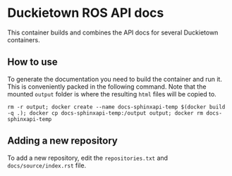 # Duckietown ROS API docs

This container builds and combines the API docs for several Duckietown containers.

## How to use
To generate the documentation you need to build the container and run it. This is conveniently packed in the following command. Note that the mounted `output` folder is where the resulting `html` files will be copied to.
```
rm -r output; docker create --name docs-sphinxapi-temp $(docker build -q .); docker cp docs-sphinxapi-temp:/output output; docker rm docs-sphinxapi-temp
```

## Adding a new repository
To add a new repository, edit the `repositories.txt` and `docs/source/index.rst` file. 
